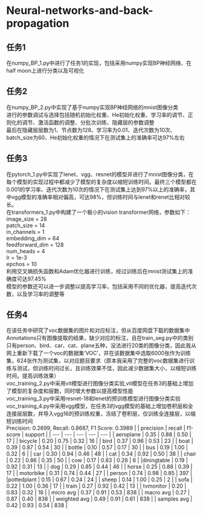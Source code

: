 # Neural-networks-and-back-propagation
## 任务1<br>
  在numpy_BP_1.py中进行了任务1的实现，包括采用numpy实现BP神经网络、在half moon上进行分类以及可视化<br>
## 任务2<br>
  在numpy_BP_2.py中实现了基于numpy实现BP神经网络的mnist图像分类<br>
  进行的参数调试与选择包括随机初始化权重、He初始化权重、学习率的调节、正则化的调节、激活函数的调整、分批次训练、隐藏层的参数调整<br>
  最后在隐藏层层数为1、节点数为128、学习率为0.01、迭代次数为10次、batch_size为60、He初始化权重的情况下在测试集上的准确率可达97%左右<br>
## 任务3<br>
  在pytorch_1.py中实现了lenet、vgg、resnet的模型并进行了mnist图像分类，在每个模型的实现过程中都减少了模型的复杂度以缩短训练时间。最终三个模型都在0.001的学习率、迭代次数为10次的情况下在测试集上达到97%以上的准确率，其中vgg模型的准确率相对偏高，可达98%，但训练时间与lenet和renet比相对较长。<br>
  在transformers_1.py中构建了一个极小的vision transformer网络，参数如下：<br>
    image_size = 28<br>
    patch_size = 14<br>
    in_channels = 1<br>
    embedding_dim = 64<br>
    feedforward_dim = 128<br>
    num_heads = 4<br>
    lr = 1e-3<br>
    epchos = 10<br>
  利用交叉熵损失函数和Adam优化器进行训练，经过训练后在mnist测试集上的准确度可达97.45%<br>
  模型的参数还可以进一步调整以提高学习率，包括采用不同的优化器，提高迭代次数，以及学习率的调整等<br>
## 任务4<br>
  在该任务中研究了voc数据集的图片和对应标注，但从百度网盘下载的数据集中Annotations只有图像提取的结果，缺少对应的标注，且在train_seg.py中的类别只有person、bird、car、cat、plane五种，没法进行20类的图像分类，因此我从网上重新下载了一个voc的数据集‘VOC’，并在该数据集中选取6000张作为训练集，624张作为测试集，以对应题目要求（原本我采用了完整的voc数据集进行训练与测试，但训练时间过长，且训练效果不佳，因此减少数据集大小，以缩短训练时间，提高训练效果）<br>
  voc_training_2.py中采用vit模型进行图像分类实验,vit模型在任务3的基础上增加了模型的复杂度和层数，同时增大参数以提高模型性能<br>
  voc_training_3.py中采用resnet-18和lenet的预训练模型进行图像分类实验<br>
  voc_training_4.py中采用vgg模型，在任务3的vgg模型的基础上增加卷积层和全连接层层数，并导入vgg16的预训练权重，冻结了卷积层，仅训练全连接层，以缩短训练时间<br>
  Precision: 0.2699, Recall: 0.8687, F1 Score: 0.3989
|            | precision  |  recall | f1-score  | support | 
| --- | --- | --- | --- | --- | 
|  aeroplane    |   0.35   |   0.88    |  0.50     |   17 | 
|    bicycle    |   0.20   |   0.75    |  0.32    |    16 | 
|       bird    |  0.37    |  0.96   |   0.53     |   23 | 
|       boat    |  0.39    |  0.87   |   0.54    |    30 | 
|     bottle    |  0.10    |  0.57   |   0.17    |    30 | 
|        bus    |  0.19    |  1.00   |   0.32    |     6 | 
|        car    |  0.30    |  0.94   |   0.46    |    48 | 
|        cat    |  0.34    |  0.92   |   0.50    |    38 | 
|      chair    |  0.22    | 0.86    |  0.35     |   50 | 
|        cow    |  0.17    | 0.83   |   0.28     |    6 | 
|diningtable    |  0.19    |  0.92   |   0.31    |    13 | 
|        dog    |  0.29    |  0.85   |   0.44    |    46 | 
|      horse    |  0.25    |  0.88   |   0.39    |    17 | 
|  motorbike    |  0.31    |  0.74   |   0.44    |    27 | 
|     person    |  0.74    |  0.98   |   0.85    |   397 | 
|pottedplant    |  0.15    |  0.67   |   0.24    |    24 | 
|      sheep    |  0.14    |  1.00   |   0.25    |     2 | 
|       sofa    |  0.22    |  1.00   |   0.36     |   17 | 
|      train    |  0.27    |  0.92   |   0.42    |    13 | 
|  tvmonitor    |  0.20    |  0.83   |   0.32    |    18 | 
|  micro avg    |  0.37    |  0.91  |    0.53   |    838 | 
|  macro avg    |  0.27    |  0.87   |   0.40    |   838 | 
| weighted avg  |    0.49  |   0.91  |    0.61   |    838 | 
| samples avg   |   0.42   |   0.93   |   0.54   |    838 | 
